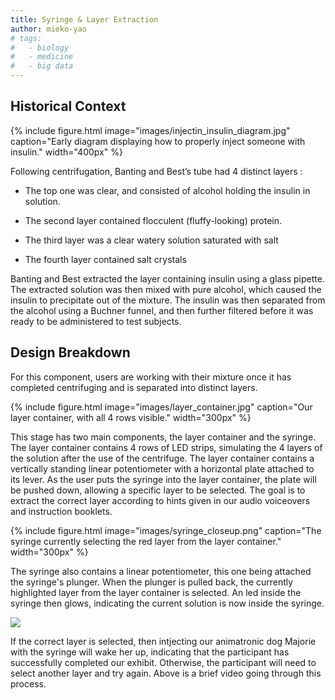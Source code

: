 ```yaml
---
title: Syringe & Layer Extraction
author: mieko-yao
# tags:
#   - biology
#   - medicine
#   - big data
---
```


## Historical Context

{%
  include figure.html
  image="images/injectin_insulin_diagram.jpg"
  caption="Early diagram displaying how to properly inject someone with insulin."
  width="400px"
%}

Following centrifugation, Banting and Best’s tube had 4 distinct layers :

- The top one was clear, and consisted of alcohol holding the insulin in solution. 

- The second layer contained flocculent (fluffy-looking) protein.

- The third layer was a clear watery solution saturated with salt

- The fourth layer contained salt crystals

Banting and Best extracted the layer containing insulin using a glass pipette. The extracted solution was then mixed with pure alcohol, which caused the insulin to precipitate out of the mixture. The insulin was then separated from the alcohol using a Buchner funnel, and then further filtered before it was ready to be administered to test subjects.



## Design Breakdown

For this component, users are working with their mixture once it has completed centrifuging and is separated into distinct layers.

{%
  include figure.html
  image="images/layer_container.jpg"
  caption="Our layer container, with all 4 rows visible."
  width="300px"
%}

This stage has two main components, the layer container and the syringe. The layer container contains 4 rows of LED strips, simulating the 4 layers of the solution after the use of the centrifuge. The layer container contains a vertically standing linear potentiometer with a horizontal plate attached to its lever. As the user puts the syringe into the layer container, the plate will be pushed down, allowing a specific layer to be selected. The goal is to extract the correct layer according to hints given in our audio voiceovers and instruction booklets.

{%
  include figure.html
  image="images/syringe_closeup.png"
  caption="The syringe currently selecting the red layer from the layer container."
  width="300px"
%}

The syringe also contains a linear potentiometer, this one being attached the syringe's plunger. When the plunger is pulled back, the currently highlighted layer from the layer container is selected. An led inside the syringe then glows, indicating the current solution is now inside the syringe.

![](https://www.youtube.com/watch?v=hUvnLN9SgDQ?width=800&height=400)

If the correct layer is selected, then intjecting our animatronic dog Majorie with the syringe will wake her up, indicating that the participant has successfully completed our exhibit. Otherwise, the participant will need to select another layer and try again. Above is a brief video going through this process.




